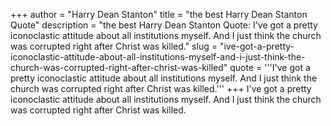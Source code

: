 +++
author = "Harry Dean Stanton"
title = "the best Harry Dean Stanton Quote"
description = "the best Harry Dean Stanton Quote: I've got a pretty iconoclastic attitude about all institutions myself. And I just think the church was corrupted right after Christ was killed."
slug = "ive-got-a-pretty-iconoclastic-attitude-about-all-institutions-myself-and-i-just-think-the-church-was-corrupted-right-after-christ-was-killed"
quote = '''I've got a pretty iconoclastic attitude about all institutions myself. And I just think the church was corrupted right after Christ was killed.'''
+++
I've got a pretty iconoclastic attitude about all institutions myself. And I just think the church was corrupted right after Christ was killed.
